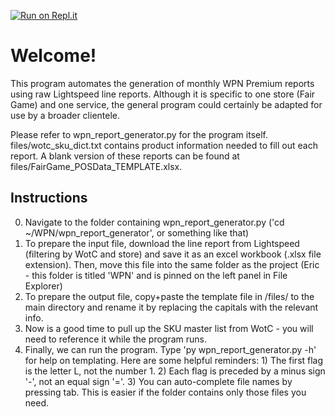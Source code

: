 [![Run on Repl.it](https://repl.it/badge/github/jscacco/wpn_report_generator)](https://repl.it/github/jscacco/wpn_report_generator)

# Welcome!

This program automates the generation of monthly WPN Premium reports using raw Lightspeed line reports. Although it is specific to one store (Fair Game) and one service, the general program could certainly be adapted for use by a broader clientele.

Please refer to wpn_report_generator.py for the program itself. 
files/wotc_sku_dict.txt contains product information needed to fill out each report. 
A blank version of these reports can be found at files/FairGame_POSData_TEMPLATE.xlsx.

## Instructions
0) Navigate to the folder containing wpn_report_generator.py ('cd ~/WPN/wpn_report_generator', or something like that)
1) To prepare the input file, download the line report from Lightspeed (filtering by WotC and store) and save it as an excel workbook (.xlsx file extension). Then, move this file into the same folder as the project (Eric - this folder is titled 'WPN' and is pinned on the left panel in File Explorer)
2) To prepare the output file, copy+paste the template file in /files/ to the main directory and rename it by replacing the capitals with the relevant info.
3) Now is a good time to pull up the SKU master list from WotC - you will need to reference it while the program runs.
4) Finally, we can run the program. Type 'py wpn_report_generator.py -h' for help on templating. Here are some helpful reminders: 1) The first flag is the letter L, not the number 1. 2) Each flag is preceded by a minus sign '-', not an equal sign '='. 3) You can auto-complete file names by pressing tab. This is easier if the folder contains only those files you need.
